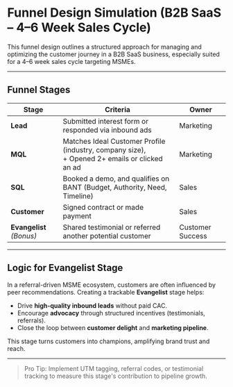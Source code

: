 # Funnel Design Simulation (B2B SaaS – 4–6 Week Sales Cycle)

This funnel design outlines a structured approach for managing and optimizing the customer journey in a B2B SaaS business, especially suited for a 4–6 week sales cycle targeting MSMEs.

---

##  Funnel Stages

| **Stage**     | **Criteria**                                                                 | **Owner**         |
|---------------|-------------------------------------------------------------------------------|-------------------|
| **Lead**      | Submitted interest form or responded via inbound ads                         | Marketing         |
| **MQL**       | Matches Ideal Customer Profile (industry, company size), <br>+ Opened 2+ emails or clicked an ad | Marketing |
| **SQL**       | Booked a demo, and qualifies on BANT (Budget, Authority, Need, Timeline)     | Sales             |
| **Customer**  | Signed contract or made payment                                               | Sales             |
| **Evangelist** _(Bonus)_ | Shared testimonial or referred another potential customer                     | Customer Success  |

---

## Logic for Evangelist Stage

In a referral-driven MSME ecosystem, customers are often influenced by peer recommendations. Creating a trackable **Evangelist** stage helps:

- Drive **high-quality inbound leads** without paid CAC.
- Encourage **advocacy** through structured incentives (testimonials, referrals).
- Close the loop between **customer delight** and **marketing pipeline**.

This stage turns customers into champions, amplifying brand trust and reach.

---

>  Pro Tip: Implement UTM tagging, referral codes, or testimonial tracking to measure this stage's contribution to pipeline growth.
